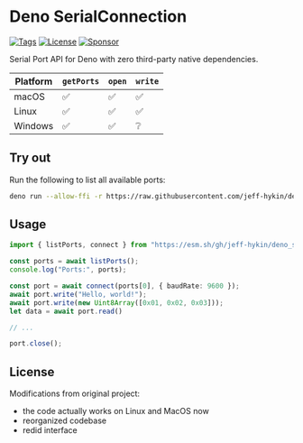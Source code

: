 # Deno SerialConnection

[![Tags](https://img.shields.io/github/release/DjDeveloperr/deno_serial)](https://github.com/DjDeveloperr/deno_serial/releases)
[![License](https://img.shields.io/github/license/DjDeveloperr/deno_serial)](https://github.com/DjDeveloperr/deno_serial/blob/master/LICENSE)
[![Sponsor](https://img.shields.io/static/v1?label=Sponsor&message=%E2%9D%A4&logo=GitHub&color=%23fe8e86)](https://github.com/sponsors/DjDeveloperr)

Serial Port API for Deno with zero third-party native dependencies.

| Platform | `getPorts` | `open` |`write` |
| -------- | ---------- | ------ |------ |
| macOS    | ✅         | ✅     | ✅     |
| Linux    | ✅         | ✅     | ✅     |
| Windows  | ✅         | ✅     | ❔     |

## Try out

Run the following to list all available ports:

```sh
deno run --allow-ffi -r https://raw.githubusercontent.com/jeff-hykin/deno_serial/main/examples/print_ports.ts
```

## Usage

```ts
import { listPorts, connect } from "https://esm.sh/gh/jeff-hykin/deno_serial/src/main.ts";

const ports = await listPorts();
console.log("Ports:", ports);

const port = await connect(ports[0], { baudRate: 9600 });
await port.write("Hello, world!");
await port.write(new Uint8Array([0x01, 0x02, 0x03]));
let data = await port.read()

// ...

port.close();
```


## License

Modifications from original project:
- the code actually works on Linux and MacOS now
- reorganized codebase
- redid interface